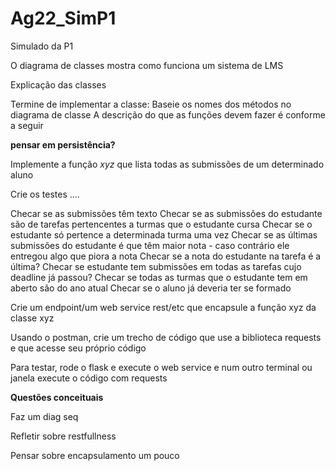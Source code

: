 # Ag22_SimP1
Simulado da P1


O diagrama de classes mostra como funciona um sistema de LMS 

Explicação das classes

Termine de implementar a classe:
Baseie os nomes dos métodos no diagrama de classe
A descrição do que as funções devem fazer é conforme a seguir

**pensar em persistência?**

Implemente a função *xyz* que lista todas as submissões de um determinado aluno 

Crie os testes .... 

Checar se as submissões têm texto 
Checar se as submissões do estudante são de tarefas pertencentes a turmas que o estudante cursa 
Checar se o estudante só pertence a determinada turma uma vez
Checar se as últimas submissões do estudante é que têm maior nota - caso contrário ele entregou algo que piora a nota 
Checar se a nota do estudante na tarefa é a última?
Checar se estudante tem submissões em todas as tarefas cujo deadline já passou?
Checar se todas as turmas que o estudante tem em aberto são do ano atual
Checar se o aluno já deveria ter se formado




Crie um endpoint/um web service rest/etc que encapsule a função xyz da classe xyz 

Usando o postman, crie um trecho de código que use a biblioteca requests e que acesse seu próprio código

Para testar, rode o flask e execute o web service e num outro terminal ou janela execute o código com requests 


**Questões conceituais**

Faz um diag seq 

Refletir sobre restfullness 

Pensar sobre encapsulamento um pouco 



